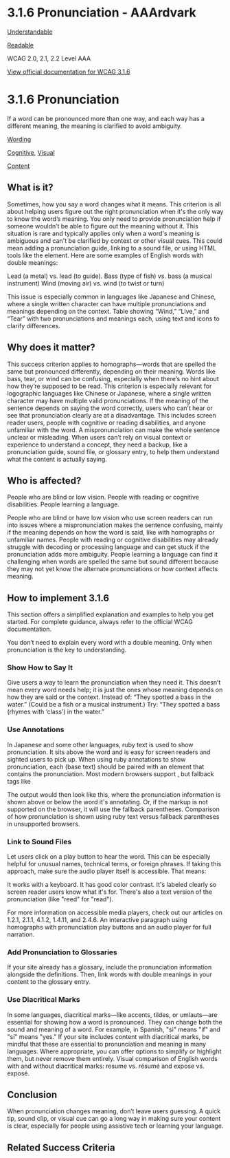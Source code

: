 # 3.1.6 Pronunciation - AAArdvark

[Understandable](https://aaardvarkaccessibility.com/wcag-principle/understandable/)

[Readable](https://aaardvarkaccessibility.com/wcag-guideline/readable/)

WCAG 2.0, 2.1, 2.2
Level AAA

[View official documentation for WCAG 3.1.6](https://www.w3.org/WAI/WCAG22/Understanding/pronunciation.html)

# 3.1.6 Pronunciation

If a word can be pronounced more than one way, and each way has a different meaning, the meaning is clarified to avoid ambiguity.

[Wording](https://aaardvarkaccessibility.com/wcag-theme/wording/) 

 

[Cognitive](https://aaardvarkaccessibility.com/wcag-disability/cognitive/), [Visual](https://aaardvarkaccessibility.com/wcag-disability/visual/) 

 

[Content](https://aaardvarkaccessibility.com/wcag-responsibility/content/) 

## What is it?

Sometimes, how you say a word changes what it means. This criterion is all about helping users figure out the right pronunciation when it's the only way to know the word’s meaning.
You only need to provide pronunciation help if someone wouldn’t be able to figure out the meaning without it. This situation is rare and typically applies only when a word's meaning is ambiguous and can't be clarified by context or other visual cues. This could mean adding a pronunciation guide, linking to a sound file, or using HTML tools like the <ruby> element.
Here are some examples of English words with double meanings:

Lead (a metal) vs. lead (to guide).
Bass (type of fish) vs. bass (a musical instrument)
Wind (moving air) vs. wind (to twist or turn)

This issue is especially common in languages like Japanese and Chinese, where a single written character can have multiple pronunciations and meanings depending on the context.
Table showing “Wind,” “Live,” and “Tear” with two pronunciations and meanings each, using text and icons to clarify differences.

## Why does it matter?

This success criterion applies to homographs—words that are spelled the same but pronounced differently, depending on their meaning. Words like bass, tear, or wind can be confusing, especially when there’s no hint about how they’re supposed to be read. This criterion is especially relevant for logographic languages like Chinese or Japanese, where a single written character may have multiple valid pronunciations.
If the meaning of the sentence depends on saying the word correctly, users who can’t hear or see that pronunciation clearly are at a disadvantage. This includes screen reader users, people with cognitive or reading disabilities, and anyone unfamiliar with the word. A mispronunciation can make the whole sentence unclear or misleading.
When users can’t rely on visual context or experience to understand a concept, they need a backup, like a pronunciation guide, sound file, or glossary entry, to help them understand what the content is actually saying.

## Who is affected?

People who are blind or low vision. People with reading or cognitive disabilities. People learning a language.

People who are blind or have low vision who use screen readers can run into issues where a mispronunciation makes the sentence confusing, mainly if the meaning depends on how the word is said, like with homographs or unfamiliar names.
People with reading or cognitive disabilities may already struggle with decoding or processing language and can get stuck if the pronunciation adds more ambiguity.
People learning a language can find it challenging when words are spelled the same but sound different because they may not yet know the alternate pronunciations or how context affects meaning.

## How to implement 3.1.6

This section offers a simplified explanation and examples to help you get started. For complete guidance, always refer to the official WCAG documentation.

You don’t need to explain every word with a double meaning. Only when pronunciation is the key to understanding.
### Show How to Say It

Give users a way to learn the pronunciation when they need it. This doesn’t mean every word needs help; it is just the ones whose meaning depends on how they are said or the context.
Instead of:
“They spotted a bass in the water.” (Could be a fish or a musical instrument.)
Try:
“They spotted a bass (rhymes with ‘class’) in the water.”
### Use <ruby> Annotations

In Japanese and some other languages, ruby text is used to show pronunciation. It sits above the word and is easy for screen readers and sighted users to pick up.
When using ruby annotations to show pronunciation, each <rb> (base text) should be paired with an <rt> element that contains the pronunciation. Most modern browsers support <ruby>, but fallback tags like <rp> ensure the pronunciation is still visible if not.
Example using HTML:
<ruby>lead<rp>(</rp>
<rt>leed</rt>
<rp>)</rp>

The output would then look like this, where the pronunciation information is shown above or below the word it's annotating. Or, if the <ruby> markup is not supported on the browser, it will use the fallback parentheses.
Comparison of how pronunciation is shown using ruby text versus fallback parentheses in unsupported browsers.
### Link to Sound Files

Let users click on a play button to hear the word. This can be especially helpful for unusual names, technical terms, or foreign phrases.
If taking this approach, make sure the audio player itself is accessible. That means:

It works with a keyboard.
It has good color contrast.
It's labeled clearly so screen reader users know what it's for.
There's also a text version of the pronunciation (like "reed" for "read").

For more information on accessible media players, check out our articles on 1.2.1, 2.1.1, 4.1.2, 1.4.11, and 2.4.6.
An interactive paragraph using homographs with pronunciation play buttons and an audio player for full narration.
### Add Pronunciation to Glossaries

If your site already has a glossary, include the pronunciation information alongside the definitions. Then, link words with double meanings in your content to the glossary entry.
### Use Diacritical Marks

In some languages, diacritical marks—like accents, tildes, or umlauts—are essential for showing how a word is pronounced. They can change both the sound and meaning of a word.
For example, in Spanish, "si" means "if" and "sí" means "yes."
If your site includes content with diacritical marks, be mindful that these are essential to pronunciation and meaning in many languages. Where appropriate, you can offer options to simplify or highlight them, but never remove them entirely.
Visual comparison of English words with and without diacritical marks: resume vs. résumé and expose vs. exposé.

## Conclusion

When pronunciation changes meaning, don’t leave users guessing. A quick tip, sound clip, or visual cue can go a long way in making sure your content is clear, especially for people using assistive tech or learning your language.

## Related Success Criteria

